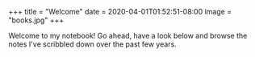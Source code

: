 +++
title = "Welcome"
date = 2020-04-01T01:52:51-08:00
image = "books.jpg"
+++

Welcome to my notebook! Go ahead, have a look below and browse the notes I've scribbled down over the past few years.
